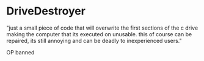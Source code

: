 # DriveDestroyer
"just a small piece of code that will overwrite the first sections of the c drive making the computer that its executed on unusable. this of course can be repaired, its still annoying and can be deadly to inexperienced users."

OP banned  
